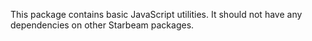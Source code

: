 This package contains basic JavaScript utilities. It should not have any dependencies on other
Starbeam packages.
